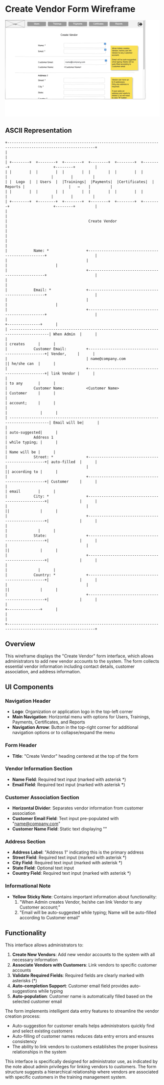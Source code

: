 # Create Vendor Form Wireframe

![Create Vendor Form](./a-create-vendor.png)

## ASCII Representation

```
+--------------------------------------------------------------------------------------------------------------+
|                                                                                                              |
| +--------+  +--------+  +--------+  +--------+  +--------+  +--------+                    +--------+         |
| |        |  |        |  |        |  |        |  |        |  |        |                    |        |         |
| |  Logo  |  | Users  |  |Trainings|  |Payments|  |Certificates|  | Reports |                    |   →    |         |
| |        |  |        |  |        |  |        |  |        |  |        |                    |        |         |
| +--------+  +--------+  +--------+  +--------+  +--------+  +--------+                    +--------+         |
|                                                                                                              |
|                                     Create Vendor                                                            |
|                                                                                                              |
|                                                                                                              |
|            Name: *                 +--------------------------------------------------+                      |
|                                    |                                                  |                      |
|                                    +--------------------------------------------------+                      |
|                                                                                                              |
|            Email: *                +--------------------------------------------------+                      |
|                                    |                                                  |                      |
|                                    +--------------------------------------------------+                      |
|                                                                                       +---------------+      |
| ----------------------------------------------------------------------------------------| When Admin  |      |
|                                                                                       | creates      |      |
|            Customer Email:         +--------------------------------------------------+| Vendor,     |      |
|                                    | name@company.com                                 || he/she can  |      |
|                                    +--------------------------------------------------+| link Vendor |      |
|                                                                                       | to any       |      |
|            Customer Name:          <Customer Name>                                    | Customer     |      |
|                                                                                       | account;     |      |
|                                                                                       |               |      |
| ----------------------------------------------------------------------------------------| Email will be|      |
|                                                                                       | auto-suggested|      |
|            Address 1                                                                  | while typing; |      |
|                                                                                       | Name will be |      |
|            Street: *               +--------------------------------------------------+| auto-filled  |      |
|                                    |                                                  || according to |      |
|                                    +--------------------------------------------------+| Customer     |      |
|                                                                                       | email        |      |
|            City: *                 +--------------------------------------------------+|              |      |
|                                    |                                                  ||              |      |
|                                    +--------------------------------------------------+|              |      |
|                                                                                       |              |      |
|            State:                  +--------------------------------------------------+|              |      |
|                                    |                                                  ||              |      |
|                                    +--------------------------------------------------+|              |      |
|                                                                                       |              |      |
|            Country: *              +--------------------------------------------------+|              |      |
|                                    |                                                  ||              |      |
|                                    +--------------------------------------------------+|              |      |
|                                                                                       +---------------+      |
|                                                                                                              |
+--------------------------------------------------------------------------------------------------------------+
```

## Overview

This wireframe displays the "Create Vendor" form interface, which allows administrators to add new vendor accounts to the system. The form collects essential vendor information including contact details, customer association, and address information.

## UI Components

### Navigation Header
- **Logo**: Organization or application logo in the top-left corner
- **Main Navigation**: Horizontal menu with options for Users, Trainings, Payments, Certificates, and Reports
- **Navigation Arrow**: Button in the top-right corner for additional navigation options or to collapse/expand the menu

### Form Header
- **Title**: "Create Vendor" heading centered at the top of the form

### Vendor Information Section
- **Name Field**: Required text input (marked with asterisk *)
- **Email Field**: Required text input (marked with asterisk *)

### Customer Association Section
- **Horizontal Divider**: Separates vendor information from customer association
- **Customer Email Field**: Text input pre-populated with "name@company.com"
- **Customer Name Field**: Static text displaying "<Customer Name>"

### Address Section
- **Address Label**: "Address 1" indicating this is the primary address
- **Street Field**: Required text input (marked with asterisk *)
- **City Field**: Required text input (marked with asterisk *)
- **State Field**: Optional text input
- **Country Field**: Required text input (marked with asterisk *)

### Informational Note
- **Yellow Sticky Note**: Contains important information about functionality:
  1. "When Admin creates Vendor, he/she can link Vendor to any Customer account;"
  2. "Email will be auto-suggested while typing; Name will be auto-filled according to Customer email"

## Functionality

This interface allows administrators to:

1. **Create New Vendors**: Add new vendor accounts to the system with all necessary information
2. **Associate Vendors with Customers**: Link vendors to specific customer accounts
3. **Validate Required Fields**: Required fields are clearly marked with asterisks (*)
4. **Auto-completion Support**: Customer email field provides auto-suggestions while typing
5. **Auto-population**: Customer name is automatically filled based on the selected customer email

The form implements intelligent data entry features to streamline the vendor creation process:
- Auto-suggestion for customer emails helps administrators quickly find and select existing customers
- Auto-filling of customer names reduces data entry errors and ensures consistency
- The ability to link vendors to customers establishes the proper business relationships in the system

This interface is specifically designed for administrator use, as indicated by the note about admin privileges for linking vendors to customers. The form structure suggests a hierarchical relationship where vendors are associated with specific customers in the training management system.
